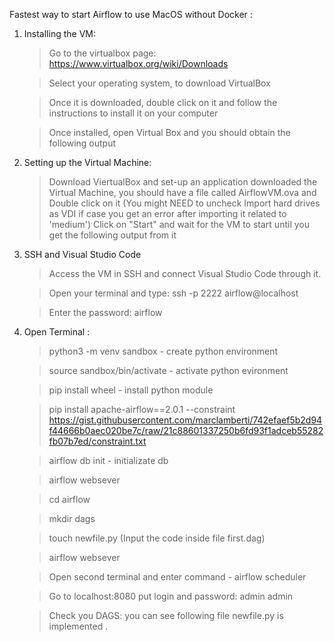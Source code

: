Fastest way to start Airflow to use MacOS without Docker :
1. Installing the VM:
    > Go to the virtualbox page: https://www.virtualbox.org/wiki/Downloads
  
    > Select your operating system, to download VirtualBox
    
    > Once it is downloaded, double click on it and follow the instructions to install it on your computer

    > Once installed, open Virtual Box and you should obtain the following output
 
2. Setting up the Virtual Machine:  
    > Download ViertualBox and set-up an application
    > downloaded the Virtual Machine, you should have a file called AirflowVM.ova and Double click on it (You might NEED to uncheck Import hard drives as VDI if case you get an error after importing it related to 'medium')
    > Click on "Start" and wait for the VM to start until you get the following output from it
 
 3. SSH and Visual Studio Code

    > Access the VM in SSH and connect Visual Studio Code through it.
    
    > Open your terminal and type: ssh -p 2222 airflow@localhost
    
    > Enter the password: airflow

4. Open Terminal :
    > python3 -m venv sandbox - create python environment
    
    > source sandbox/bin/activate - activate python evironment
    
    > pip install wheel   - install python module
    
    > pip install apache-airflow==2.0.1 --constraint https://gist.githubusercontent.com/marclamberti/742efaef5b2d94f44666b0aec020be7c/raw/21c88601337250b6fd93f1adceb55282fb07b7ed/constraint.txt
    
    > airflow db init - initializate db
    
    > airflow websever 
    
    > cd airflow
    
    > mkdir dags
    
    > touch newfile.py (Input the code inside file first.dag)
    
    > airflow websever 
    
    > Open second terminal and enter command - airflow scheduler 
    
    > Go to localhost:8080 put login and password: admin admin
    
    > Check you DAGS: you can see following file newfile.py is implemented .

